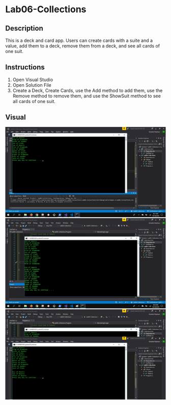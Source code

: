 # Lab06-Collections
## Description
This is a deck and card app.  Users can create cards with a suite and a value, add them to a deck, remove them from a deck, and see all cards of one suit.

## Instructions
1. Open Visual Studio
2. Open Solution File
3. Create a Deck, Create Cards, use the Add method to add them, use the Remove method to remove them, and use the ShowSuit method to see all cards of one suit.

## Visual
![All Cards in the Deck](FullDeck.jpg)
![Removed a Card](CardRemoved.jpg)
![Only One Suit](OnlyOneSuit.jpg)